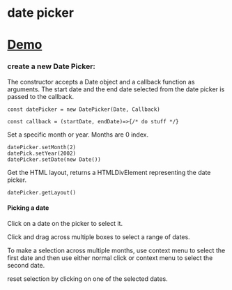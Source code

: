 # date picker

# [Demo](https://seegg.github.io/date-picker)

### create a new Date Picker:

The constructor accepts a Date object and a callback function as arguments. The start date and the end date selected from the date picker is passed to the callback. 

`const datePicker = new DatePicker(Date, Callback)`


`const callback = (startDate, endDate)=>{/* do stuff */}`

Set a specific month or year. Months are 0 index.

```
datePicker.setMonth(2)
datePick.setYear(2002)
datePicker.setDate(new Date())
```

Get the HTML layout, returns a HTMLDivElement representing the date picker.

`datePicker.getLayout()`

#### Picking a date

Click on a date on the picker to select it.

Click and drag across multiple boxes to select a range of dates.

To make a selection across multiple months, use context menu to select the first date and then use either normal click or context menu to select the second date.

reset selection by clicking on one of the selected dates.